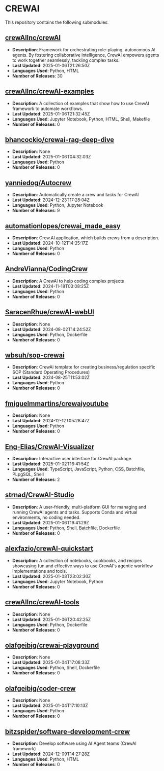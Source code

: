 # CREWAI

This repository contains the following submodules:

## [crewAIInc/crewAI](https://github.com/crewAIInc/crewAI)
- **Description**: Framework for orchestrating role-playing, autonomous AI agents. By fostering collaborative intelligence, CrewAI empowers agents to work together seamlessly, tackling complex tasks.
- **Last Updated**: 2025-01-06T21:26:50Z
- **Languages Used**: Python, HTML
- **Number of Releases**: 30

## [crewAIInc/crewAI-examples](https://github.com/crewAIInc/crewAI-examples)
- **Description**: A collection of examples that show how to use CrewAI framework to automate workflows.
- **Last Updated**: 2025-01-06T21:32:45Z
- **Languages Used**: Jupyter Notebook, Python, HTML, Shell, Makefile
- **Number of Releases**: 0

## [bhancockio/crewai-rag-deep-dive](https://github.com/bhancockio/crewai-rag-deep-dive)
- **Description**: None
- **Last Updated**: 2025-01-06T04:32:03Z
- **Languages Used**: Python
- **Number of Releases**: 0

## [yanniedog/Autocrew](https://github.com/yanniedog/Autocrew)
- **Description**: Automatically create a crew and tasks for CrewAI
- **Last Updated**: 2024-12-23T17:28:04Z
- **Languages Used**: Python, Jupyter Notebook
- **Number of Releases**: 9

## [automationlopes/crewai_made_easy](https://github.com/automationlopes/crewai_made_easy)
- **Description**: Crew.AI application, which builds crews from a description.
- **Last Updated**: 2024-10-12T14:35:17Z
- **Languages Used**: Python
- **Number of Releases**: 0

## [AndreVianna/CodingCrew](https://github.com/AndreVianna/CodingCrew)
- **Description**: A CrewAI to help coding complex projects
- **Last Updated**: 2024-11-18T03:08:25Z
- **Languages Used**: Python
- **Number of Releases**: 0

## [SaracenRhue/crewAI-webUI](https://github.com/SaracenRhue/crewAI-webUI)
- **Description**: None
- **Last Updated**: 2024-08-02T14:24:52Z
- **Languages Used**: Python, Dockerfile
- **Number of Releases**: 0

## [wbsuh/sop-crewai](https://github.com/wbsuh/sop-crewai)
- **Description**: CrewAi template for creating business/regulation specific SOP (Standard Operating Procedures)
- **Last Updated**: 2024-08-25T11:53:02Z
- **Languages Used**: Python
- **Number of Releases**: 0

## [fmiguelmmartins/crewaiyoutube](https://github.com/fmiguelmmartins/crewaiyoutube)
- **Description**: None
- **Last Updated**: 2024-12-12T05:28:47Z
- **Languages Used**: Python
- **Number of Releases**: 0

## [Eng-Elias/CrewAI-Visualizer](https://github.com/Eng-Elias/CrewAI-Visualizer)
- **Description**: Interactive user interface for CrewAI package.
- **Last Updated**: 2025-01-02T16:41:54Z
- **Languages Used**: TypeScript, JavaScript, Python, CSS, Batchfile, PLpgSQL, Shell
- **Number of Releases**: 2

## [strnad/CrewAI-Studio](https://github.com/strnad/CrewAI-Studio)
- **Description**: A user-friendly, multi-platform GUI for managing and running CrewAI agents and tasks. Supports Conda and virtual environments, no coding needed. 
- **Last Updated**: 2025-01-06T19:41:29Z
- **Languages Used**: Python, Shell, Batchfile, Dockerfile
- **Number of Releases**: 0

## [alexfazio/crewAI-quickstart](https://github.com/alexfazio/crewAI-quickstart)
- **Description**: A collection of notebooks, cookbooks, and recipes showcasing fun and effective ways to use CrewAI's agentic workflow implementations and tools.
- **Last Updated**: 2025-01-03T23:02:30Z
- **Languages Used**: Jupyter Notebook, Python
- **Number of Releases**: 0

## [crewAIInc/crewAI-tools](https://github.com/crewAIInc/crewAI-tools)
- **Description**: None
- **Last Updated**: 2025-01-06T20:42:25Z
- **Languages Used**: Python, Dockerfile
- **Number of Releases**: 0


## [olafgeibig/crewai-playground](https://github.com/olafgeibig/crewai-playground)
- **Description**: None
- **Last Updated**: 2025-01-04T17:08:33Z
- **Languages Used**: Python, Shell, Dockerfile
- **Number of Releases**: 0

## [olafgeibig/coder-crew](https://github.com/olafgeibig/coder-crew)
- **Description**: None
- **Last Updated**: 2025-01-04T17:10:13Z
- **Languages Used**: Python
- **Number of Releases**: 0

## [bitzspider/software-development-crew](https://github.com/bitzspider/software-development-crew)
- **Description**: Develop software using AI Agent teams (CrewAI framework)
- **Last Updated**: 2024-12-09T14:27:28Z
- **Languages Used**: Python, HTML
- **Number of Releases**: 0
